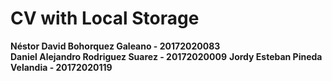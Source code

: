 # CV with Local Storage

__Néstor David Bohorquez Galeano - 20172020083__   
__Daniel Alejandro Rodriguez Suarez - 20172020009__
__Jordy Esteban Pineda Velandia - 20172020119__
